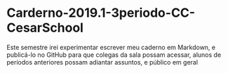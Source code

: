 # Carderno-2019.1-3periodo-CC-CesarSchool
Este semestre irei experimentar escrever meu caderno em Markdown, e publicá-lo no GitHub para que colegas da sala possam acessar, alunos de períodos anteriores possam adiantar assuntos, e público em geral
